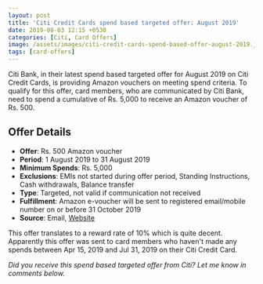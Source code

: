 ```yaml
---
layout: post
title: 'Citi Credit Cards spend based targeted offer: August 2019'
date: 2019-08-03 12:15 +0530
categories: [Citi, Card Offers]
image: /assets/images/citi-credit-cards-spend-based-offer-august-2019.jpg
tags: [card-offers]
---
```


Citi Bank, in their latest spend based targeted offer for August 2019 on Citi Credit Cards, is providing Amazon vouchers on meeting spend criteria. To qualify for this offer, card members, who are communicated by Citi Bank, need to spend a cumulative of Rs. 5,000 to receive an Amazon voucher of Rs. 500.

## Offer Details

- **Offer**: Rs. 500 Amazon voucher
- **Period**: 1 August 2019 to 31 August 2019
- **Minimum Spends**: Rs. 5,000
- **Exclusions**: EMIs not started during offer period, Standing Instructions, Cash withdrawals, Balance transfer
- **Type**: Targeted, not valid if communication not received
- **Fulfillment**: Amazon e-voucher will be sent to registered email/mobile number on or before 31 October 2019
- **Source**: Email, [Website](https://www.online.citibank.co.in/portal/newgen/cards/pdf/Cards-Activation-TnC500.pdf)

This offer translates to a reward rate of 10% which is quite decent. Apparently this offer was sent to card members who haven't made any spends between Apr 15, 2019 and Jul 31, 2019 on their Citi Credit Card.

_Did you receive this spend based targeted offer from Citi? Let me know in comments below._
